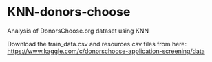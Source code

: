 # KNN-donors-choose
Analysis of DonorsChoose.org dataset using KNN


Download the train_data.csv and resources.csv files from here:
https://www.kaggle.com/c/donorschoose-application-screening/data
